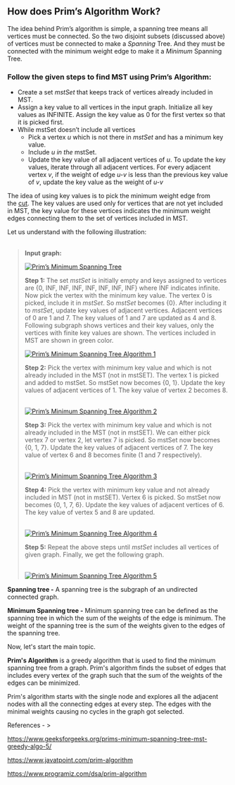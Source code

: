 ## How does Prim’s Algorithm Work? 

The idea behind Prim’s algorithm is simple, a spanning tree means all vertices must be connected. So the two disjoint subsets (discussed above) of vertices must be connected to make a _Spanning_ Tree. And they must be connected with the minimum weight edge to make it a _Minimum_ Spanning Tree.

### Follow the given steps to find MST using Prim’s Algorithm:

-   Create a set _mstSet_ that keeps track of vertices already included in MST. 
-   Assign a key value to all vertices in the input graph. Initialize all key values as INFINITE. Assign the key value as 0 for the first vertex so that it is picked first. 
-   While mstSet doesn’t include all vertices 
    -   Pick a vertex _u_ which is not there in _mstSet_ and has a minimum key value. 
    -   Include _u in the_ mstSet. 
    -   Update the key value of all adjacent vertices of _u_. To update the key values, iterate through all adjacent vertices. For every adjacent vertex _v_, if the weight of edge _u-v_ is less than the previous key value of _v_, update the key value as the weight of _u-v_

The idea of using key values is to pick the minimum weight edge from the [cut](http://en.wikipedia.org/wiki/Cut_(graph_theory)). The key values are used only for vertices that are not yet included in MST, the key value for these vertices indicates the minimum weight edges connecting them to the set of vertices included in MST. 

Let us understand with the following illustration:  
 

> **Input graph:**
> 
> [![Prim’s Minimum Spanning Tree](https://www.geeksforgeeks.org/wp-content/uploads/Fig-11.jpg)](https://www.geeksforgeeks.org/wp-content/uploads/Fig-11.jpg)
> 
> **Step 1:** The set _mstSet_ is initially empty and keys assigned to vertices are {0, INF, INF, INF, INF, INF, INF, INF} where INF indicates infinite. Now pick the vertex with the minimum key value. The vertex 0 is picked, include it in _mstSet_. So _mstSet_ becomes {0}. After including it to _mstSet_, update key values of adjacent vertices. Adjacent vertices of 0 are 1 and 7. The key values of 1 and 7 are updated as 4 and 8. Following subgraph shows vertices and their key values, only the vertices with finite key values are shown. The vertices included in MST are shown in green color.
> 
> [![Prim’s Minimum Spanning Tree Algorithm 1](https://www.geeksforgeeks.org/wp-content/uploads/MST1.jpg)](https://www.geeksforgeeks.org/wp-content/uploads/MST1.jpg)
> 
> **Step 2:** Pick the vertex with minimum key value and which is not already included in the MST (not in mstSET). The vertex 1 is picked and added to mstSet. So mstSet now becomes {0, 1}. Update the key values of adjacent vertices of 1. The key value of vertex 2 becomes 8.  
>  
> 
> [![Prim’s Minimum Spanning Tree Algorithm 2](https://www.geeksforgeeks.org/wp-content/uploads/MST2.jpg)](https://www.geeksforgeeks.org/wp-content/uploads/MST2.jpg)
> 
> **Step 3:** Pick the vertex with minimum key value and which is not already included in the MST (not in mstSET). We can either pick vertex 7 or vertex 2, let vertex 7 is picked. So mstSet now becomes {0, 1, 7}. Update the key values of adjacent vertices of 7. The key value of vertex 6 and 8 becomes finite (1 and 7 respectively).   
>  
> 
> [![Prim’s Minimum Spanning Tree Algorithm 3](https://www.geeksforgeeks.org/wp-content/uploads/MST3.jpg)](https://www.geeksforgeeks.org/wp-content/uploads/MST3.jpg)
> 
> **Step 4:** Pick the vertex with minimum key value and not already included in MST (not in mstSET). Vertex 6 is picked. So mstSet now becomes {0, 1, 7, 6}. Update the key values of adjacent vertices of 6. The key value of vertex 5 and 8 are updated.  
>  
> 
> [![Prim’s Minimum Spanning Tree Algorithm 4](https://www.geeksforgeeks.org/wp-content/uploads/MST4.jpg)](https://www.geeksforgeeks.org/wp-content/uploads/MST4.jpg)
> 
> **Step 5:** Repeat the above steps until _mstSet_ includes all vertices of given graph. Finally, we get the following graph.  
>  
> 
> [![Prim’s Minimum Spanning Tree Algorithm 5](https://www.geeksforgeeks.org/wp-content/uploads/MST5.jpg)](https://www.geeksforgeeks.org/wp-content/uploads/MST5.jpg)




**Spanning tree -** A spanning tree is the subgraph of an undirected connected graph.

**Minimum Spanning tree -** Minimum spanning tree can be defined as the spanning tree in which the sum of the weights of the edge is minimum. The weight of the spanning tree is the sum of the weights given to the edges of the spanning tree.

Now, let's start the main topic.

**Prim's Algorithm** is a greedy algorithm that is used to find the minimum spanning tree from a graph. Prim's algorithm finds the subset of edges that includes every vertex of the graph such that the sum of the weights of the edges can be minimized.

Prim's algorithm starts with the single node and explores all the adjacent nodes with all the connecting edges at every step. The edges with the minimal weights causing no cycles in the graph got selected.


References - >

https://www.geeksforgeeks.org/prims-minimum-spanning-tree-mst-greedy-algo-5/

https://www.javatpoint.com/prim-algorithm

https://www.programiz.com/dsa/prim-algorithm
